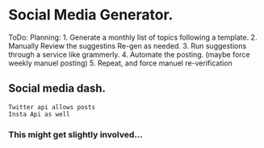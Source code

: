 # Social Media Generator.

ToDo:
  Planning:
    1. Generate a monthly list of topics following a template. 
    2. Manually Review the suggestins Re-gen as needed. 
    3. Run suggestions through a service like grammerly. 
    4. Automate the posting. (maybe force weekly manuel posting) 
    5. Repeat, and force manuel re-verification


## Social media dash.
    Twitter api allows posts
    Insta Api as well
 
### This might get slightly involved...

